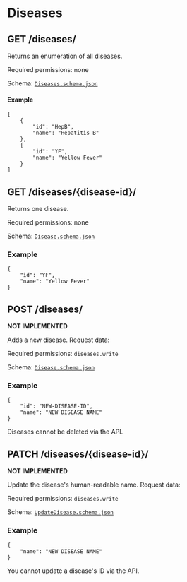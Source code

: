 # Diseases
## GET /diseases/
Returns an enumeration of all diseases.

Required permissions: none

Schema: [`Diseases.schema.json`](../schemas/Diseases.schema.json)

#### Example

    [
        {
            "id": "HepB",
            "name": "Hepatitis B"
        },
        {
            "id": "YF",
            "name": "Yellow Fever"
        }
    ]

## GET /diseases/{disease-id}/
Returns one disease.

Required permissions: none

Schema: [`Disease.schema.json`](../schemas/Disease.schema.json)

### Example
    {
        "id": "YF",
        "name": "Yellow Fever"
    }

## POST /diseases/
**NOT IMPLEMENTED**

Adds a new disease. Request data:

Required permissions: `diseases.write`

Schema: [`Disease.schema.json`](../schemas/Disease.schema.json)

### Example
    {
        "id": "NEW-DISEASE-ID",
        "name": "NEW DISEASE NAME"
    }

Diseases cannot be deleted via the API.

## PATCH /diseases/{disease-id}/
**NOT IMPLEMENTED**

Update the disease's human-readable name. Request data:

Required permissions: `diseases.write`

Schema: [`UpdateDisease.schema.json`](../schemas/UpdateDisease.schema.json)

### Example
    {
        "name": "NEW DISEASE NAME"
    }

You cannot update a disease's ID via the API.